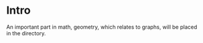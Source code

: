 # Intro
An important part in math, geometry, which relates to graphs, will be placed in the directory.
